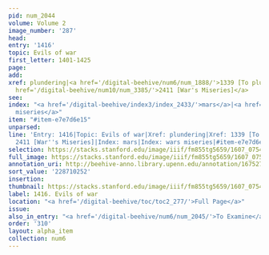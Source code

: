 ```yaml
---
pid: num_2044
volume: Volume 2
image_number: '287'
head:
entry: '1416'
topic: Evils of war
first_letter: 1401-1425
page:
add:
xref: plundering|<a href='/digital-beehive/num6/num_1888/'>1339 [To plunder]</a>|<a
  href='/digital-beehive/num10/num_3385/'>2411 [War's Miseries]</a>
see:
index: "<a href='/digital-beehive/index3/index_2433/'>mars</a>|<a href='/digital-beehive/index5/index_4475/'>wars
  miseries</a>"
item: "#item-e7e7d6e15"
unparsed:
line: 'Entry: 1416|Topic: Evils of war|Xref: plundering|Xref: 1339 [To plunder]|Xref:
  2411 [War''s Miseries]|Index: mars|Index: wars miseries|#item-e7e7d6e15'
selection: https://stacks.stanford.edu/image/iiif/fm855tg5659/1607_0754/364,252,2969,503/full/0/default.jpg
full_image: https://stacks.stanford.edu/image/iiif/fm855tg5659/1607_0754/full/full/0/default.jpg
annotation_uri: http://beehive-anno.library.upenn.edu/annotation/1675271351534
sort_value: '228710252'
insertion:
thumbnail: https://stacks.stanford.edu/image/iiif/fm855tg5659/1607_0754/364,252,600,180/250,/0/default.jpg
label: 1416. Evils of war
location: "<a href='/digital-beehive/toc/toc2_277/'>Full Page</a>"
issue:
also_in_entry: "<a href='/digital-beehive/num6/num_2045/'>To Examine</a>|<a href='/digital-beehive/num6/num_2046/'>Schoolfellow</a>"
order: '310'
layout: alpha_item
collection: num6
---
```


